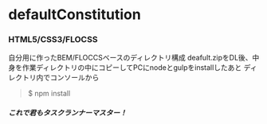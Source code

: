 # defaultConstitution
### HTML5/CSS3/FLOCSS

自分用に作ったBEM/FLOCCSベースのディレクトリ構成
deafult.zipをDL後、中身を作業ディレクトリの中にコピーしてPCにnodeとgulpをinstallしたあと
ディレクトリ内でコンソールから

> $ npm install


##### これで君もタスクランナーマスター！
